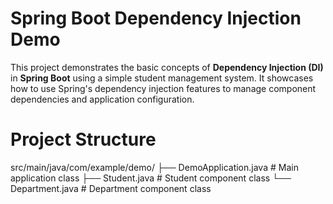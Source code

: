 # Spring Boot Dependency Injection Demo

This project demonstrates the basic concepts of **Dependency Injection (DI)** in **Spring Boot** using a simple student management system. It showcases how to use Spring's dependency injection features to manage component dependencies and application configuration.

# Project Structure
src/main/java/com/example/demo/ 
    ├── DemoApplication.java # Main application class
    ├── Student.java # Student component class 
    └── Department.java # Department component class
